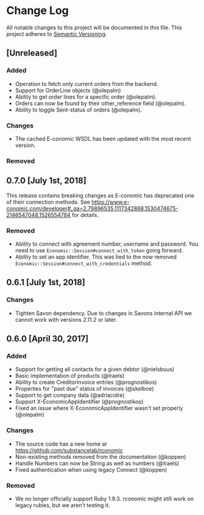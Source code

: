 # Change Log

All notable changes to this project will be documented in this file.
This project adheres to [Semantic Versioning](http://semver.org/).

## [Unreleased]

### Added

* Operation to fetch only current orders from the backend.
* Support for OrderLine objects (@olepalm)
* Ability to get order lines for a specific order (@olepalm).
* Orders can now be found by their other_reference field (@olepalm).
* Ability to toggle Sent-status of orders (@olepalm).

### Changes

* The cached E-conomic WSDL has been updated with the most recent version.

### Removed

## 0.7.0 [July 1st, 2018]

This release contains breaking changes as E-conomic has deprecated one of their connection methods. See https://www.e-conomic.com/developer#_ga=2.79896535.1117342868.1530474675-2146547048.1526554784 for details.

### Removed

* Ability to connect with agreement number, username and password. You need to use `Economic::Session#connect_with_token` going forward.
* Ability to set an app identifier. This was tied to the now removed `Economic::Session#connect_with_credentials` method.

## 0.6.1 [July 1st, 2018]

### Changes

* Tighten Savon dependency. Due to changes in Savons internal API we cannot work with versions 2.11.2 or later.

## 0.6.0 [April 30, 2017]

### Added

* Support for getting all contacts for a given debtor (@nielsbuus)
* Basic implementation of products (@traels)
* Ability to create CreditorInvoice entries (@prognostikos)
* Properties for "past due" status of invoices (@skelboe)
* Support to get company data (@adriacidre)
* Support X-EconomicAppIdentifier (@prognostikos)
* Fixed an issue where X-EconomicAppIdentifier wasn't set properly (@olepalm)

### Changes

* The source code has a new home at https://github.com/substancelab/rconomic
* Non-existing methods removed from the documentation (@koppen)
* Handle Numbers can now be String as well as numbers (@traels)
* Fixed authentication when using legacy Connect (@koppen)

### Removed

* We no longer officially support Ruby 1.9.3. rconomic might still work on
  legacy rubies, but we aren't testing it.
